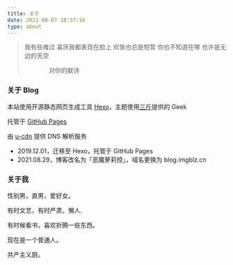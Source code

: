 ```yaml
---
title: 关于
date: 2021-08-07 18:37:16
type: about
---
```


<div class="about-avatar"></div>

> 我有些难过
> 喜厌我都表现在脸上
> 欢愉也总是短暂
> 你也不知道在哪
> 也许是无边的天空
> 
> 　　　　对你的献诗



### **关于 Blog**


本站使用开源静态网页生成工具 [Hexo](https://hexo.io/)，主题使用[三斤](https://geek.lc/)提供的 Geek

托管于 [GitHub Pages](https://pages.github.com/)

由 [u-cdn](https://u-cdn.cn/) 提供 DNS 解析服务


- 2019.12.01，迁移至 Hexo，托管于 GitHub Pages
- 2021.08.29，博客改名为「恶魔萝莉控」，域名更换为 blog.imgblz.cn


### **关于我**

性别男，直男，爱好女。

有时文艺，有时严肃，懒人.

有时候看书，喜欢折腾一些东西。

现在是一个普通人。

共产主义厨。

